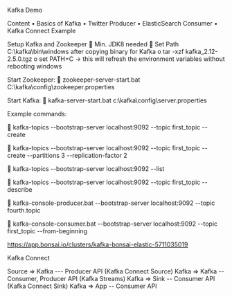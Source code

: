 

Kafka Demo

Content
•	Basics of Kafka
•	Twitter Producer
•	ElasticSearch Consumer
•	Kafka Connect Example

Setup Kafka and Zookeeper
	Min. JDK8 needed
	Set Path C:\kafka\bin\windows after copying binary for Kafka
o	tar -xzf kafka_2.12-2.5.0.tgz
o	set PATH=C -> this will refresh the environment variables without rebooting windows

Start Zookeeper:
	zookeeper-server-start.bat C:\kafka\config\zookeeper.properties

Start Kafka:
	kafka-server-start.bat c:\kafka\config\server.properties

Example commands:

	kafka-topics --bootstrap-server localhost:9092  --topic first_topic --create    

	kafka-topics --bootstrap-server localhost:9092 --topic first_topic --create --partitions 3 --replication-factor 2                                               


	kafka-topics --bootstrap-server localhost:9092  --list                                                                                                           

	kafka-topics --bootstrap-server localhost:9092 --topic first_topic --describe                                                                                                                                                                    

	kafka-console-producer.bat --bootstrap-server localhost:9092 --topic fourth.topic                                                                        

	kafka-console-consumer.bat --bootstrap-server localhost:9092 --topic first_topic --from-beginning

https://app.bonsai.io/clusters/kafka-bonsai-elastic-5711035019



Kafka Connect

Source  => Kafka              --- Producer API			(Kafka Connect Source)
Kafka	=> Kafka	-- Consumer, Producer API	(Kafka Streams)
Kafka	=> Sink		-- Consumer API		(Kafka Connect Sink)
Kafka	=> App		-- Consumer API


